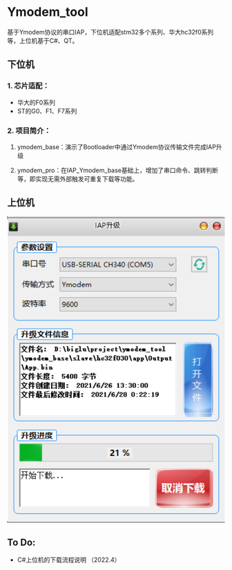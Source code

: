 # Ymodem_tool

基于Ymodem协议的串口IAP，下位机适配stm32多个系列、华大hc32f0系列等，上位机基于C#、QT。



## 下位机

### 1. 芯片适配：

- 华大的F0系列
- ST的G0、F1、F7系列

### 2. 项目简介：

1. ymodem_base：演示了Bootloader中通过Ymodem协议传输文件完成IAP升级

2. ymodem_pro：在IAP_Ymodem_base基础上，增加了串口命令、跳转判断等，即实现无需外部触发可重复下载等功能。



## 上位机

![](README.assets/image_ymodem_download.png)



## To Do:

- C#上位机的下载流程说明 （2022.4）
